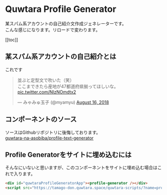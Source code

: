 # Quwtara Profile Generator

某スパム系アカウントの自己紹介文作成ジェネレーターです。  
こんな感じになります。リロードで変わります。

<div id="quwtaraProfileGeneratorApp"><profile-generator /></div>
<script2 src="https://tamago-don.quwtara.space/quwtara-scripts/?name=profile-text-generator"></script2>

[[toc]]

## 某スパム系アカウントの自己紹介とは

これです

<blockquote class="twitter-tweet"><p lang="ja" dir="ltr">並ぶと定型文で吹いた（笑）<br>ここまできたら産地が47都道府県揃ってほしいな。 <a href="https://t.co/NIzNOmdtx2">pic.twitter.com/NIzNOmdtx2</a></p>&mdash; みゃみゅ玉子 (@myamyu) <a href="https://twitter.com/myamyu/status/1029917722610622465?ref_src=twsrc%5Etfw">August 16, 2018</a></blockquote>
<script2 async src="https://platform.twitter.com/widgets.js" charset="utf-8"></script2>

## コンポーネントのソース

ソースはGithubリポジトリに後悔しております。  
[guwtara-na-asobiba/profile-text-generator](https://github.com/guwtara-na-asobiba/profile-text-generator)

## Profile Generatorをサイトに埋め込むには

そんなにいないと思いますが、このコンポーネントをサイトに埋め込む場合はこれで入ります。

```html
<div id="quwtaraProfileGeneratorApp"><profile-generator /></div>
<script src="https://tamago-don.quwtara.space/quwtara-scripts/?name=profile-text-generator"></script>
```
